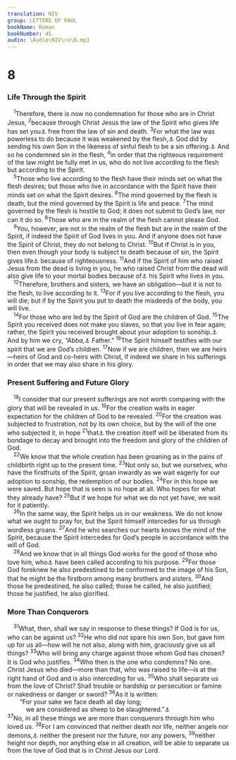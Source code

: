 ```yaml
---
translation: NIV
group: LETTERS OF PAUL
bookName: Roman 
bookNumber: 45
audio: \Audio\NIV\ro\8.mp3
---
```


<div class="title"><h1>8</h1><h3>Life Through the Spirit </h3></div>
<span class="verse ro_8_1"> <sup>1</sup>Therefore, there is now no condemnation for those who are in Christ Jesus, </span>
<span class="verse ro_8_2"><sup>2</sup>because through Christ Jesus the law of the Spirit who gives life has set you<a data-toggle="tooltip" data-placement="bottom" title="The Greek is singular; some manuscripts me">⚓</a> free from the law of sin and death. </span>
<span class="verse ro_8_3"><sup>3</sup>For what the law was powerless to do because it was weakened by the flesh,<a data-toggle="tooltip" data-placement="bottom" title="In contexts like this, the Greek word for flesh (sarx ) refers to the sinful state of human beings, often presented as a power in opposition to the Spirit; also in verses 4-13.">⚓</a> God did by sending his own Son in the likeness of sinful flesh to be a sin offering.<a data-toggle="tooltip" data-placement="bottom" title="Or flesh, for sin">⚓</a> And so he condemned sin in the flesh, </span>
<span class="verse ro_8_4"><sup>4</sup>in order that the righteous requirement of the law might be fully met in us, who do not live according to the flesh but according to the Spirit. <br/></span>
<span class="verse ro_8_5"> <sup>5</sup>Those who live according to the flesh have their minds set on what the flesh desires; but those who live in accordance with the Spirit have their minds set on what the Spirit desires. </span>
<span class="verse ro_8_6"><sup>6</sup>The mind governed by the flesh is death, but the mind governed by the Spirit is life and peace. </span>
<span class="verse ro_8_7"><sup>7</sup>The mind governed by the flesh is hostile to God; it does not submit to God’s law, nor can it do so. </span>
<span class="verse ro_8_8"><sup>8</sup>Those who are in the realm of the flesh cannot please God. <br/></span>
<span class="verse ro_8_9"> <sup>9</sup>You, however, are not in the realm of the flesh but are in the realm of the Spirit, if indeed the Spirit of God lives in you. And if anyone does not have the Spirit of Christ, they do not belong to Christ. </span>
<span class="verse ro_8_10"><sup>10</sup>But if Christ is in you, then even though your body is subject to death because of sin, the Spirit gives life<a data-toggle="tooltip" data-placement="bottom" title="Or you, your body is dead because of sin, yet your spirit is alive">⚓</a> because of righteousness. </span>
<span class="verse ro_8_11"><sup>11</sup>And if the Spirit of him who raised Jesus from the dead is living in you, he who raised Christ from the dead will also give life to your mortal bodies because of<a data-toggle="tooltip" data-placement="bottom" title="Some manuscripts bodies through">⚓</a> his Spirit who lives in you. <br/></span>
<span class="verse ro_8_12"> <sup>12</sup>Therefore, brothers and sisters, we have an obligation—but it is not to the flesh, to live according to it. </span>
<span class="verse ro_8_13"><sup>13</sup>For if you live according to the flesh, you will die; but if by the Spirit you put to death the misdeeds of the body, you will live. <br/></span>
<span class="verse ro_8_14"> <sup>14</sup>For those who are led by the Spirit of God are the children of God. </span>
<span class="verse ro_8_15"><sup>15</sup>The Spirit you received does not make you slaves, so that you live in fear again; rather, the Spirit you received brought about your adoption to sonship.<a data-toggle="tooltip" data-placement="bottom" title="The Greek word for adoption to sonship is a term referring to the full legal standing of an adopted male heir in Roman culture; also in verse 23.">⚓</a> And by him we cry, <em>“Abba,</em><a data-toggle="tooltip" data-placement="bottom" title="Aramaic for father">⚓</a> Father.” </span>
<span class="verse ro_8_16"><sup>16</sup>The Spirit himself testifies with our spirit that we are God’s children. </span>
<span class="verse ro_8_17"><sup>17</sup>Now if we are children, then we are heirs—heirs of God and co-heirs with Christ, if indeed we share in his sufferings in order that we may also share in his glory. <br/></span>
<div class="title"><h3>Present Suffering and Future Glory </h3></div>
<span class="verse ro_8_18"> <sup>18</sup>I consider that our present sufferings are not worth comparing with the glory that will be revealed in us. </span>
<span class="verse ro_8_19"><sup>19</sup>For the creation waits in eager expectation for the children of God to be revealed. </span>
<span class="verse ro_8_20"><sup>20</sup>For the creation was subjected to frustration, not by its own choice, but by the will of the one who subjected it, in hope </span>
<span class="verse ro_8_21"><sup>21</sup>that<a data-toggle="tooltip" data-placement="bottom" title="Or subjected it in hope. 21For">⚓</a> the creation itself will be liberated from its bondage to decay and brought into the freedom and glory of the children of God. <br/></span>
<span class="verse ro_8_22"> <sup>22</sup>We know that the whole creation has been groaning as in the pains of childbirth right up to the present time. </span>
<span class="verse ro_8_23"><sup>23</sup>Not only so, but we ourselves, who have the firstfruits of the Spirit, groan inwardly as we wait eagerly for our adoption to sonship, the redemption of our bodies. </span>
<span class="verse ro_8_24"><sup>24</sup>For in this hope we were saved. But hope that is seen is no hope at all. Who hopes for what they already have? </span>
<span class="verse ro_8_25"><sup>25</sup>But if we hope for what we do not yet have, we wait for it patiently. <br/></span>
<span class="verse ro_8_26"> <sup>26</sup>In the same way, the Spirit helps us in our weakness. We do not know what we ought to pray for, but the Spirit himself intercedes for us through wordless groans. </span>
<span class="verse ro_8_27"><sup>27</sup>And he who searches our hearts knows the mind of the Spirit, because the Spirit intercedes for God’s people in accordance with the will of God. <br/></span>
<span class="verse ro_8_28"> <sup>28</sup>And we know that in all things God works for the good of those who love him, who<a data-toggle="tooltip" data-placement="bottom" title="Or that all things work together for good to those who love God, who ; or that in all things God works together with those who love him to bring about what is good—with those who">⚓</a> have been called according to his purpose. </span>
<span class="verse ro_8_29"><sup>29</sup>For those God foreknew he also predestined to be conformed to the image of his Son, that he might be the firstborn among many brothers and sisters. </span>
<span class="verse ro_8_30"><sup>30</sup>And those he predestined, he also called; those he called, he also justified; those he justified, he also glorified. <br/></span>
<div class="title"><h3>More Than Conquerors </h3></div>
<span class="verse ro_8_31"> <sup>31</sup>What, then, shall we say in response to these things? If God is for us, who can be against us? </span>
<span class="verse ro_8_32"><sup>32</sup>He who did not spare his own Son, but gave him up for us all—how will he not also, along with him, graciously give us all things? </span>
<span class="verse ro_8_33"><sup>33</sup>Who will bring any charge against those whom God has chosen? It is God who justifies. </span>
<span class="verse ro_8_34"><sup>34</sup>Who then is the one who condemns? No one. Christ Jesus who died—more than that, who was raised to life—is at the right hand of God and is also interceding for us. </span>
<span class="verse ro_8_35"><sup>35</sup>Who shall separate us from the love of Christ? Shall trouble or hardship or persecution or famine or nakedness or danger or sword? </span>
<span class="verse ro_8_36"><sup>36</sup>As it is written: <br/>  “For your sake we face death all day long; <br/>   we are considered as sheep to be slaughtered.”<a data-toggle="tooltip" data-placement="bottom" title="Psalm 44:22">⚓</a><br/></span>
<span class="verse ro_8_37"><sup>37</sup>No, in all these things we are more than conquerors through him who loved us. </span>
<span class="verse ro_8_38"><sup>38</sup>For I am convinced that neither death nor life, neither angels nor demons,<a data-toggle="tooltip" data-placement="bottom" title="Or nor heavenly rulers">⚓</a> neither the present nor the future, nor any powers, </span>
<span class="verse ro_8_39"><sup>39</sup>neither height nor depth, nor anything else in all creation, will be able to separate us from the love of God that is in Christ Jesus our Lord. <br/></span>
